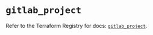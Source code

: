 # `gitlab_project`

Refer to the Terraform Registry for docs: [`gitlab_project`](https://registry.terraform.io/providers/gitlabhq/gitlab/18.4.1/docs/resources/project).
